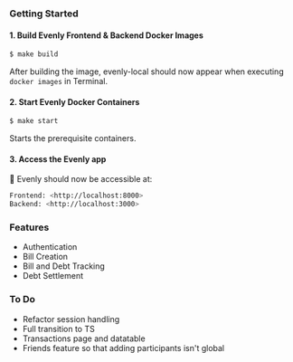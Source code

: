 ### Getting Started

#### 1. Build Evenly Frontend & Backend Docker Images
```bash
$ make build
```
After building the image, evenly-local should now appear when executing `docker images` in Terminal.

#### 2. Start Evenly Docker Containers
```bash
$ make start
```
Starts the prerequisite containers.

#### 3. Access the Evenly app
:tada: Evenly should now be accessible at:
```bash
Frontend: <http://localhost:8000>
Backend: <http://localhost:3000>
```

### Features
- Authentication
- Bill Creation
- Bill and Debt Tracking
- Debt Settlement

### To Do
- Refactor session handling
- Full transition to TS
- Transactions page and datatable
- Friends feature so that adding participants isn't global